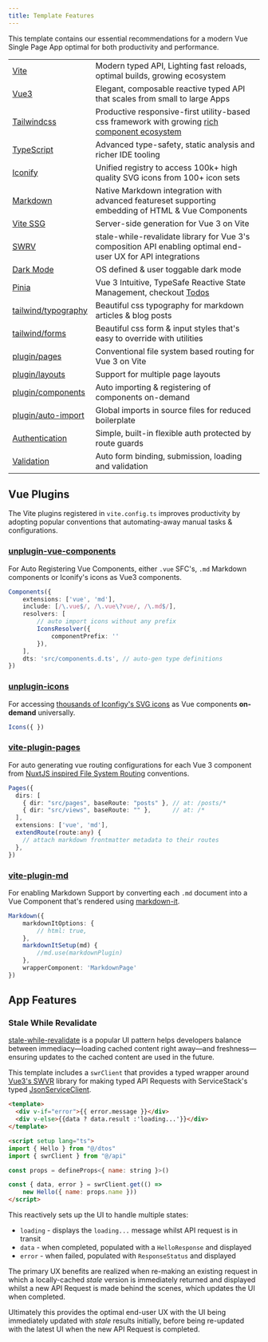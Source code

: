 ```yaml
---
title: Template Features
---
```


This template contains our essential recommendations for a modern Vue Single Page App optimal for both 
productivity and performance.

|||
|-|-|
| [Vite](https://vitejs.dev)   | Modern typed API, Lighting fast reloads, optimal builds, growing ecosystem  |
| [Vue3](https://v3.vuejs.org) | Elegant, composable reactive typed API that scales from small to large Apps |
| [Tailwindcss](https://tailwindcss.com) | Productive responsive-first utility-based css framework with growing [rich component ecosystem](https://tailwindcomponents.com) |
| [TypeScript](https://www.typescriptlang.org) | Advanced type-safety, static analysis and richer IDE tooling |
| [Iconify](https://iconify.design) | Unified registry to access 100k+ high quality SVG icons from 100+ icon sets |
| [Markdown](https://github.com/markdown-it/markdown-it) | Native Markdown integration with advanced featureset supporting embedding of HTML & Vue Components |
| [Vite SSG](https://github.com/antfu/vite-ssg) | Server-side generation for Vue 3 on Vite |
| [SWRV](https://github.com/Kong/swrv) | stale-while-revalidate library for Vue 3's composition API enabling optimal end-user UX for API integrations |
| [Dark Mode](https://tailwindcss.com/docs/dark-mode) | OS defined & user toggable dark mode |
| [Pinia](https://pinia.esm.dev) | Vue 3 Intuitive, TypeSafe Reactive State Management, checkout [Todos](/todos) |
| [tailwind/typography](https://tailwindcss-typography.vercel.app) | Beautiful css typography for markdown articles & blog posts |
| [tailwind/forms](https://github.com/tailwindlabs/tailwindcss-forms) | Beautiful css form & input styles that's easy to override with utilities |
| [plugin/pages](https://github.com/hannoeru/vite-plugin-pages) | Conventional file system based routing for Vue 3 on Vite |
| [plugin/layouts](https://github.com/JohnCampionJr/vite-plugin-vue-layouts) | Support for multiple page layouts |
| [plugin/components](https://github.com/antfu/unplugin-vue-components) | Auto importing & registering of components on-demand |
| [plugin/auto-import](https://github.com/antfu/unplugin-auto-import) | Global imports in source files for reduced boilerplate |
| [Authentication](https://docs.servicestack.net/auth) | Simple, built-in flexible auth protected by route guards |
| [Validation](https://docs.servicestack.net/validation) | Auto form binding, submission, loading and validation |

## Vue Plugins

The Vite plugins registered in `vite.config.ts` improves productivity by adopting popular conventions that automating-away manual tasks & configurations.

### [unplugin-vue-components](https://github.com/antfu/unplugin-vue-components)

For Auto Registering Vue Components, either `.vue` SFC's, `.md` Markdown components or Iconify's icons as Vue3 components.

```ts
Components({
    extensions: ['vue', 'md'],
    include: [/\.vue$/, /\.vue\?vue/, /\.md$/],
    resolvers: [
        // auto import icons without any prefix
        IconsResolver({
            componentPrefix: ''
        }),
    ],
    dts: 'src/components.d.ts', // auto-gen type definitions
})
```

### [unplugin-icons](https://github.com/antfu/unplugin-icons) 

For accessing [thousands of Iconfigy's SVG icons](https://icon-sets.iconify.design) as Vue components **on-demand** universally.

```ts
Icons({ })
```

### [vite-plugin-pages](https://github.com/hannoeru/vite-plugin-pages)

For auto generating vue routing configurations for each Vue 3 component from 
[NuxtJS inspired File System Routing](https://github.com/hannoeru/vite-plugin-pages#file-system-routing) conventions.

```ts
Pages({
  dirs: [
    { dir: "src/pages", baseRoute: "posts" }, // at: /posts/*
    { dir: "src/views", baseRoute: "" },      // at: /*
  ],
  extensions: ['vue', 'md'],
  extendRoute(route:any) {
    // attach markdown frontmatter metadata to their routes
  },
})
```

### [vite-plugin-md](https://github.com/antfu/vite-plugin-md)

For enabling Markdown Support by converting each `.md` document into a Vue Component that's rendered using 
[markdown-it](https://github.com/markdown-it/markdown-it).

```ts
Markdown({
    markdownItOptions: {
        // html: true,
    },
    markdownItSetup(md) {
        //md.use(markdownPlugin)
    },
    wrapperComponent: 'MarkdownPage'
})
```

## App Features

### Stale While Revalidate

[stale-while-revalidate](https://web.dev/stale-while-revalidate/) is a popular UI pattern helps developers balance 
between immediacy—loading cached content right away—and freshness—ensuring updates to the cached content are used in the future.

This template includes a `swrClient` that provides a typed wrapper around [Vue3's SWVR](https://github.com/Kong/swrv) 
library for making typed API Requests with ServiceStack's typed 
[JsonServiceClient](https://docs.servicestack.net/typescript-add-servicestack-reference).

```html
<template>
  <div v-if="error">{{ error.message }}</div>
  <div v-else>{{data ? data.result :'loading...'}}</div>
</template>

<script setup lang="ts">
import { Hello } from "@/dtos"
import { swrClient } from "@/api"

const props = defineProps<{ name: string }>()

const { data, error } = swrClient.get(() => 
    new Hello({ name: props.name }))
</script>
```

This reactively sets up the UI to handle multiple states:
 - `loading` - displays the `loading...` message whilst API request is in transit
 - `data` - when completed, populated with a `HelloResponse` and displayed
 - `error` - when failed, populated with `ResponseStatus` and displayed

The primary UX benefits are realized when re-making an existing request in which a locally-cached *stale* version
is immediately returned and displayed whilst a new API Request is made behind the scenes, which updates the UI when completed.

Ultimately this provides the optimal end-user UX with the UI being immediately updated with *stale* results initially, 
before being re-updated with the latest UI when the new API Request is completed.
